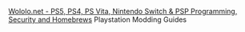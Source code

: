 
[Wololo.net - PS5, PS4, PS Vita, Nintendo Switch & PSP Programming, Security and Homebrews](https://wololo.net/)
Playstation Modding Guides
